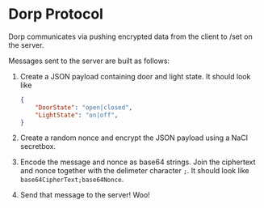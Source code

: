 # Dorp Protocol

Dorp communicates via pushing encrypted data from the client to /set on the server.

Messages sent to the server are built as follows:
1. Create a JSON payload containing door and light state. It should look like
    ```json
    {
        "DoorState": "open|closed",
        "LightState": "on|off",
    }
    ```

2. Create a random nonce and encrypt the JSON payload using a NaCl secretbox.

3. Encode the message and nonce as base64 strings. Join the ciphertext and nonce together with the delimeter character `;`. It should look like `base64CipherText;base64Nonce`.

4. Send that message to the server! Woo!
